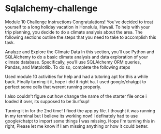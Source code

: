 # Sqlalchemy-challenge
Module 10 Challenge
Instructions
Congratulations! You've decided to treat yourself to a long holiday vacation in Honolulu, Hawaii. To help with your trip planning, you decide to do a climate analysis about the area. The following sections outline the steps that you need to take to accomplish this task.

Analyze and Explore the Climate Data
In this section, you’ll use Python and SQLAlchemy to do a basic climate analysis and data exploration of your climate database. Specifically, you’ll use SQLAlchemy ORM queries, Pandas, and Matplotlib. To do so, complete the following steps


Used module 10 activities for help and had a tutoring apt for this a while back. Finally turning it it, hope i did it right ha. I used google/chatgpt to perfect some cells that werent running properly.

I also couldn't figure out how change the name of the starter file once i loaded it over, its supposed to be Surfsup!

Turning it in for the 2nd time! I fixed the app.py file. I thought it was running in my terminal but I believe its working now! I definately had to use google/chatpt to import some things I was missing.
Hope I'm turning this in right, Please let me know if I am missing anything or how it could better.
